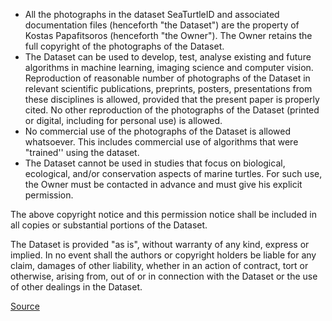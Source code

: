 - All the photographs in the dataset SeaTurtleID and associated documentation files (henceforth "the Dataset") are the property of Kostas Papafitsoros (henceforth "the Owner"). The Owner retains the full copyright of the photographs of the Dataset.
- The Dataset can be used to develop, test, analyse existing and future algorithms in machine learning, imaging science and computer vision. Reproduction of reasonable number of photographs of the Dataset in relevant scientific publications, preprints, posters, presentations from these disciplines is allowed, provided that the present paper is properly cited. No other reproduction of the photographs of the Dataset (printed or digital, including for personal use) is allowed.
- No commercial use of the photographs of the Dataset is allowed whatsoever. This includes commercial use of algorithms that were "trained'' using the dataset.
- The Dataset cannot be used in studies that focus on biological, ecological, and/or conservation aspects of marine turtles. For such use, the Owner must be contacted in advance and must give his explicit permission.

The above copyright notice and this permission notice shall be included in all copies or substantial portions of the Dataset.

The Dataset is provided "as is", without warranty of any kind, express or implied. In no event shall the authors or copyright holders be liable for any claim, damages of other liability, whether in an action of contract, tort or otherwise, arising from, out of or in connection with the Dataset or the use of other dealings in the Dataset.

[Source](https://www.kaggle.com/datasets/wildlifedatasets/seaturtleid2022?select=license.txt)